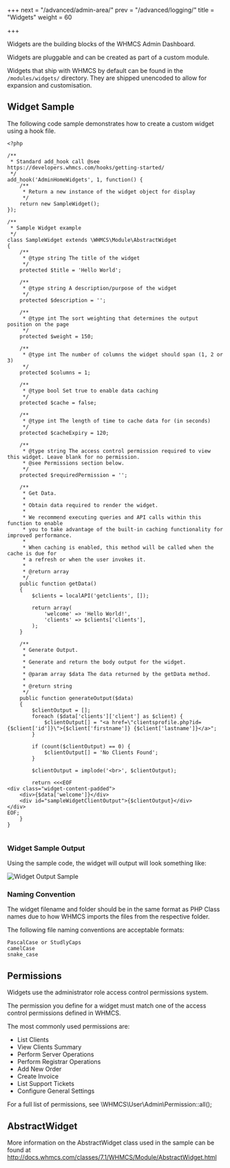 +++
next = "/advanced/admin-area/"
prev = "/advanced/logging/"
title = "Widgets"
weight = 60

+++

Widgets are the building blocks of the WHMCS Admin Dashboard.

Widgets are pluggable and can be created as part of a custom module.

Widgets that ship with WHMCS by default can be found in the `/modules/widgets/` directory. They are shipped unencoded to allow for expansion and customisation.

## Widget Sample

The following code sample demonstrates how to create a custom widget using a hook file.

```
<?php

/**
 * Standard add_hook call @see https://developers.whmcs.com/hooks/getting-started/
 */
add_hook('AdminHomeWidgets', 1, function() {
    /**
     * Return a new instance of the widget object for display
     */
    return new SampleWidget();
});

/**
 * Sample Widget example
 */
class SampleWidget extends \WHMCS\Module\AbstractWidget
{
    /**
     * @type string The title of the widget
     */
    protected $title = 'Hello World';

    /**
     * @type string A description/purpose of the widget
     */
    protected $description = '';

    /**
     * @type int The sort weighting that determines the output position on the page
     */
    protected $weight = 150;

    /**
     * @type int The number of columns the widget should span (1, 2 or 3)
     */
    protected $columns = 1;

    /**
     * @type bool Set true to enable data caching
     */
    protected $cache = false;

    /**
     * @type int The length of time to cache data for (in seconds)
     */
    protected $cacheExpiry = 120;

    /**
     * @type string The access control permission required to view this widget. Leave blank for no permission.
     * @see Permissions section below.
     */
    protected $requiredPermission = '';

    /**
     * Get Data.
     *
     * Obtain data required to render the widget.
     *
     * We recommend executing queries and API calls within this function to enable
     * you to take advantage of the built-in caching functionality for improved performance.
     *
     * When caching is enabled, this method will be called when the cache is due for
     * a refresh or when the user invokes it.
     *
     * @return array
     */
    public function getData()
    {
        $clients = localAPI('getclients', []);

        return array(
            'welcome' => 'Hello World!',
            'clients' => $clients['clients'],
        );
    }

    /**
     * Generate Output.
     *
     * Generate and return the body output for the widget.
     *
     * @param array $data The data returned by the getData method.
     *
     * @return string
     */
    public function generateOutput($data)
    {
        $clientOutput = [];
        foreach ($data['clients']['client'] as $client) {
            $clientOutput[] = "<a href=\"clientsprofile.php?id={$client['id']}\">{$client['firstname']} {$client['lastname']}</a>";
        }

        if (count($clientOutput) == 0) {
            $clientOutput[] = 'No Clients Found';
        }

        $clientOutput = implode('<br>', $clientOutput);

        return <<<EOF
<div class="widget-content-padded">
    <div>{$data['welcome']}</div>
    <div id="sampleWidgetClientOutput">{$clientOutput}</div>
</div>
EOF;
    }
}


```

### Widget Sample Output

Using the sample code, the widget will output will look something like:

 <img src="../sample-widget-output.png" alt="Widget Output Sample" />

### Naming Convention

The widget filename and folder should be in the same format as PHP Class names due to how WHMCS imports the files from the respective folder.

The following file naming conventions are acceptable formats:
```
PascalCase or StudlyCaps
camelCase
snake_case
```

## Permissions

Widgets use the administrator role access control permissions system.

The permission you define for a widget must match one of the access control permissions defined in WHMCS.

The most commonly used permissions are:

* List Clients
* View Clients Summary
* Perform Server Operations
* Perform Registrar Operations
* Add New Order
* Create Invoice
* List Support Tickets
* Configure General Settings

For a full list of permissions, see \WHMCS\User\Admin\Permission::all();

## AbstractWidget

More information on the AbstractWidget class used in the sample can be found at http://docs.whmcs.com/classes/7.1/WHMCS/Module/AbstractWidget.html
